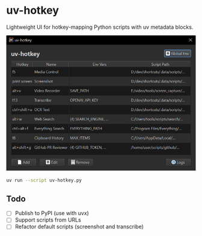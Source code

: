 # uv-hotkey

Lightweight UI for hotkey-mapping Python scripts with uv metadata blocks.

![Demo](demo.png)

```bash
uv run --script uv-hotkey.py
```

## Todo

- [ ] Publish to PyPI (use with uvx)
- [ ] Support scripts from URLs
- [ ] Refactor default scripts (screenshot and transcribe)